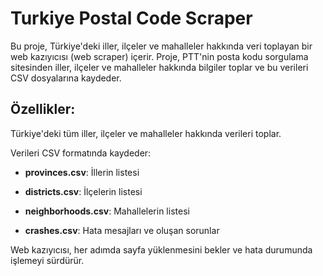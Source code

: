 # Turkiye Postal Code Scraper

Bu proje, Türkiye'deki iller, ilçeler ve mahalleler hakkında veri toplayan bir web kazıyıcısı (web scraper) içerir. Proje, PTT'nin posta kodu sorgulama sitesinden iller, ilçeler ve mahalleler hakkında bilgiler toplar ve bu verileri CSV dosyalarına kaydeder.

## **Özellikler:**
Türkiye'deki tüm iller, ilçeler ve mahalleler hakkında verileri toplar.

Verileri CSV formatında kaydeder:

- **provinces.csv**: İllerin listesi

- **districts.csv**: İlçelerin listesi

- **neighborhoods.csv**: Mahallelerin listesi

- **crashes.csv**: Hata mesajları ve oluşan sorunlar

Web kazıyıcısı, her adımda sayfa yüklenmesini bekler ve hata durumunda işlemeyi sürdürür.
